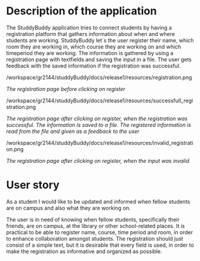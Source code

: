 # Description of the application
The StuddyBuddy application tries to connect students by having a registration platform that gathers information about when and where students are working. StuddyBuddy let´s the user register their name, which room they are working in, which course they are working on and which timeperiod they are working. The information is gathered by using a registration page with textfields and saving the input in a file. The user gets feedback with the saved information if the registration was successful.


/workspace/gr2144/studdyBuddy/docs/release1/resources/registration.png

*The registration page before clicking on register*


/workspace/gr2144/studdyBuddy/docs/release1/resources/successfull_registration.png

*The registration page after clicking on register, when the registration was successful. The information is saved to a file. The registered information is read from the file and given as a feedback to the user*


/workspace/gr2144/studdyBuddy/docs/release1/resources/invalid_registration.png

*The registration page after clicking on register, when the input was invalid*



# User story
As a student I would like to be updated and informed when fellow students are on campus and also what they are working on.

The user is in need of knowing when fellow students, specifically their friends, are on campus, at the library or other school-related places. It is practical to be able to register name, course, time period and room, in order to enhance collaboration amongst students. The registration should just consist of a simple text, but it is desirable that every field is used, in order to make the registration as informative and organized as possible. 

## Important to be able to see:
- fields for registration
- what you need to register in each field
- “notification” if an input is invalid in a certain field
- that the registration was successful

## Important to be able to do:
- write text in registration-field
- have several chances to write a valid input in all fields